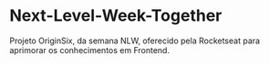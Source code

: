 # Next-Level-Week-Together
 Projeto OriginSix, da semana NLW, oferecido pela Rocketseat para aprimorar os conhecimentos em Frontend.
